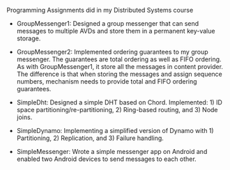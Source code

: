 Programming Assignments did in my Distributed Systems course

- GroupMessenger1: Designed a group messenger that can send messages to multiple AVDs and store them in a permanent key-value storage.

- GroupMessenger2: Implemented ordering guarantees to my group messenger. The guarantees are total ordering as well as FIFO ordering. As with GroupMessenger1, it store all the messages in content provider. The difference is that when storing the messages and assign sequence numbers, mechanism needs to provide total and FIFO ordering guarantees.

- SimpleDht: Designed a simple DHT based on Chord. Implemented: 1) ID space partitioning/re-partitioning, 2) Ring-based routing, and 3) Node joins.

- SimpleDynamo: Implementing a simplified version of Dynamo with 1) Partitioning, 2) Replication, and 3) Failure handling.

- SimpleMessenger: Wrote a simple messenger app on Android and enabled two Android devices to send messages to each other.
